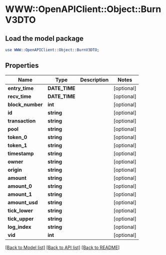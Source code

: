 # WWW::OpenAPIClient::Object::BurnV3DTO

## Load the model package
```perl
use WWW::OpenAPIClient::Object::BurnV3DTO;
```

## Properties
Name | Type | Description | Notes
------------ | ------------- | ------------- | -------------
**entry_time** | **DATE_TIME** |  | [optional] 
**recv_time** | **DATE_TIME** |  | [optional] 
**block_number** | **int** |  | [optional] 
**id** | **string** |  | [optional] 
**transaction** | **string** |  | [optional] 
**pool** | **string** |  | [optional] 
**token_0** | **string** |  | [optional] 
**token_1** | **string** |  | [optional] 
**timestamp** | **string** |  | [optional] 
**owner** | **string** |  | [optional] 
**origin** | **string** |  | [optional] 
**amount** | **string** |  | [optional] 
**amount_0** | **string** |  | [optional] 
**amount_1** | **string** |  | [optional] 
**amount_usd** | **string** |  | [optional] 
**tick_lower** | **string** |  | [optional] 
**tick_upper** | **string** |  | [optional] 
**log_index** | **string** |  | [optional] 
**vid** | **int** |  | [optional] 

[[Back to Model list]](../README.md#documentation-for-models) [[Back to API list]](../README.md#documentation-for-api-endpoints) [[Back to README]](../README.md)


